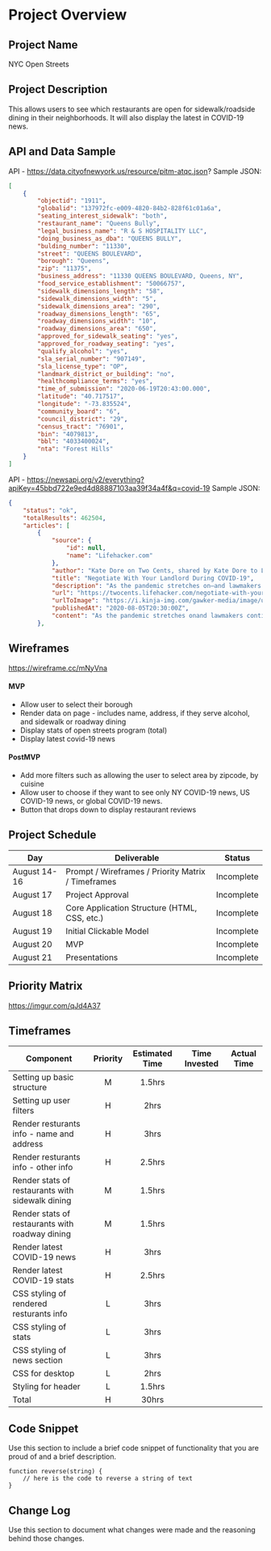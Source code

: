 # Project Overview

## Project Name

NYC Open Streets

## Project Description

This allows users to see which restaurants are open for sidewalk/roadside dining in their neighborhoods. It will also display the latest in COVID-19 news.

## API and Data Sample
API - https://data.cityofnewyork.us/resource/pitm-atqc.json?
Sample JSON:
```json
[
    {
        "objectid": "1911",
        "globalid": "137972fc-e009-4820-84b2-828f61c01a6a",
        "seating_interest_sidewalk": "both",
        "restaurant_name": "Queens Bully",
        "legal_business_name": "R & S HOSPITALITY LLC",
        "doing_business_as_dba": "QUEENS BULLY",
        "bulding_number": "11330",
        "street": "QUEENS BOULEVARD",
        "borough": "Queens",
        "zip": "11375",
        "business_address": "11330 QUEENS BOULEVARD, Queens, NY",
        "food_service_establishment": "50066757",
        "sidewalk_dimensions_length": "58",
        "sidewalk_dimensions_width": "5",
        "sidewalk_dimensions_area": "290",
        "roadway_dimensions_length": "65",
        "roadway_dimensions_width": "10",
        "roadway_dimensions_area": "650",
        "approved_for_sidewalk_seating": "yes",
        "approved_for_roadway_seating": "yes",
        "qualify_alcohol": "yes",
        "sla_serial_number": "907149",
        "sla_license_type": "OP",
        "landmark_district_or_building": "no",
        "healthcompliance_terms": "yes",
        "time_of_submission": "2020-06-19T20:43:00.000",
        "latitude": "40.717517",
        "longitude": "-73.835524",
        "community_board": "6",
        "council_district": "29",
        "census_tract": "76901",
        "bin": "4079813",
        "bbl": "4033400024",
        "nta": "Forest Hills"
    }
]
```

API - https://newsapi.org/v2/everything?apiKey=45bbd722e9ed4d88887103aa39f34a4f&q=covid-19
Sample JSON:
```json
{
    "status": "ok",
    "totalResults": 462504,
    "articles": [
        {
            "source": {
                "id": null,
                "name": "Lifehacker.com"
            },
            "author": "Kate Dore on Two Cents, shared by Kate Dore to Lifehacker",
            "title": "Negotiate With Your Landlord During COVID-19",
            "description": "As the pandemic stretches on—and lawmakers continue negotiations for the latest stimulus package—experts have warned there may be a looming eviction crisis. Whether your family is suffering from a job loss or a pay cut, now may be the time to start negotiatin…",
            "url": "https://twocents.lifehacker.com/negotiate-with-your-landlord-during-covid-19-1844623304",
            "urlToImage": "https://i.kinja-img.com/gawker-media/image/upload/c_fill,f_auto,fl_progressive,g_center,h_675,pg_1,q_80,w_1200/nhxxxfveaezewbdweduk.jpg",
            "publishedAt": "2020-08-05T20:30:00Z",
            "content": "As the pandemic stretches onand lawmakers continue negotiations for the latest stimulus packageexperts have warned there may be a looming eviction crisis. Whether your family is suffering from a job … [+1743 chars]"
        },
```

## Wireframes

https://wireframe.cc/mNyVna

#### MVP 
- Allow user to select their borough
- Render data on page - includes name, address, if they serve alcohol, and sidewalk or roadway dining 
- Display stats of open streets program (total)
- Display latest covid-19 news 

#### PostMVP  
- Add more filters such as allowing the user to select area by zipcode, by cuisine
- Allow user to choose if they want to see only NY COVID-19 news, US COVID-19 news, or global COVID-19 news.
- Button that drops down to display restaurant reviews

## Project Schedule
|  Day | Deliverable | Status
|---|---| ---|
|August 14-16| Prompt / Wireframes / Priority Matrix / Timeframes | Incomplete
|August 17| Project Approval | Incomplete
|August 18| Core Application Structure (HTML, CSS, etc.) | Incomplete
|August 19| Initial Clickable Model  | Incomplete
|August 20| MVP | Incomplete
|August 21| Presentations | Incomplete

## Priority Matrix
https://imgur.com/qJd4A37

## Timeframes

| Component | Priority | Estimated Time | Time Invested | Actual Time |
| --- | :---: |  :---: | :---: | :---: |
| Setting up basic structure | M | 1.5hrs|  |  |
| Setting up user filters | H | 2hrs|  |  |
| Render resturants info - name and address| H | 3hrs|  |  |
| Render resturants info - other info| H | 2.5hrs|  |  |
| Render stats of restaurants with sidewalk dining| M | 1.5hrs|  |  |
| Render stats of restaurants with roadway dining| M | 1.5hrs|  |  |
| Render latest COVID-19 news | H | 3hrs|  |  |
| Render latest COVID-19 stats | H | 2.5hrs|  |  |
| CSS styling of rendered resturants info| L | 3hrs|  |  |
| CSS styling of stats| L | 3hrs|  |  |
| CSS styling of news section | L | 3hrs|  |  |
| CSS for desktop| L | 2hrs|  |  |
| Styling for header| L | 1.5hrs|  |  |
| Total | H | 30hrs|  |  |

## Code Snippet

Use this section to include a brief code snippet of functionality that you are proud of and a brief description.  

```
function reverse(string) {
	// here is the code to reverse a string of text
}
```

## Change Log
 Use this section to document what changes were made and the reasoning behind those changes.  
